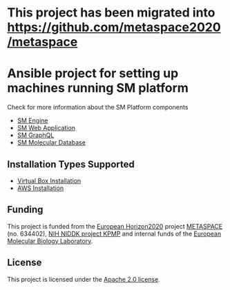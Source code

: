 # This project has been migrated into https://github.com/metaspace2020/metaspace

# Ansible project for setting up machines running SM platform
Check for more information about the SM Platform components
* [SM Engine](https://github.com/METASPACE2020/sm-engine)
* [SM Web Application](https://github.com/METASPACE2020/sm-webapp)
* [SM GraphQL](https://github.com/METASPACE2020/sm-graphql)
* [SM Molecular Database](https://github.com/METASPACE2020/sm-molecular-db)

## Installation Types Supported
* [Virtual Box Installation](vbox/README.md)
* [AWS Installation](aws/README.md)

## Funding

This project is funded from the [European Horizon2020](https://ec.europa.eu/programmes/horizon2020/)
project [METASPACE](http://project.metaspace2020.eu/) (no. 634402),
[NIH NIDDK project KPMP](http://kpmp.org/)
and internal funds of the [European Molecular Biology Laboratory](https://www.embl.org/).

## License

This project is licensed under the [Apache 2.0 license](LICENSE).
